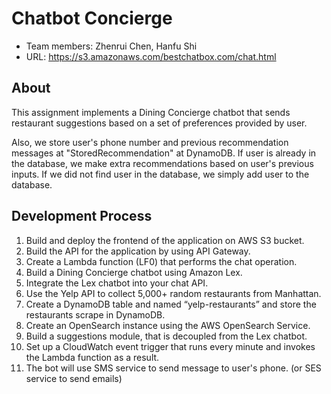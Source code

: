 # Chatbot Concierge #
 - Team members: Zhenrui Chen, Hanfu Shi
 - URL: https://s3.amazonaws.com/bestchatbox.com/chat.html

## About ##
This assignment implements a Dining Concierge chatbot that sends restaurant suggestions based on a set of preferences provided by user. 

Also, we store user's phone number and previous recommendation messages at "StoredRecommendation" at DynamoDB. If user is already in the database,  we make extra recommendations based on user's previous inputs. If we did not find user in the database, we simply add user to the database.

## Development Process ##
1. Build and deploy the frontend of the application on AWS S3 bucket.
2. Build the API for the application by using API Gateway.
3. Create a Lambda function (LF0) that performs the chat operation.
4. Build a Dining Concierge chatbot using Amazon Lex.
5. Integrate the Lex chatbot into your chat API.
6. Use the Yelp API to collect 5,000+ random restaurants from Manhattan.
7. Create a DynamoDB table and named “yelp-restaurants” and store the restaurants scrape in DynamoDB.
8. Create an OpenSearch instance using the AWS OpenSearch Service.
9. Build a suggestions module, that is decoupled from the Lex chatbot.
10. Set up a CloudWatch event trigger that runs every minute and invokes the Lambda function as a result.
10. The bot will use SMS service to  send message to user's phone. (or SES service to send emails)
